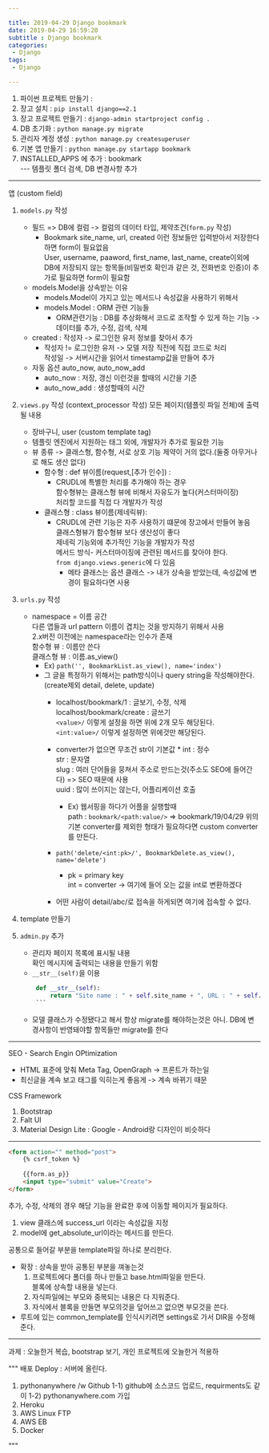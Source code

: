 ```yaml
---

title: 2019-04-29 Django bookmark
date: 2019-04-29 16:59:20
subtitle : Django bookmark
categories:
 - Django
tags:
 - Django

---
```



1. 파이썬 프로젝트 만들기 :
2. 장고 설치 : `pip install django==2.1`
3. 장고 프로젝트 만들기 : `django-admin startproject config .`
4. DB 초기화 : `python manage.py migrate`
5. 관리자 계정 생성 : `python manage.py createsuperuser`
6. 기본 앱 만들기 : `python manage.py startapp bookmark`
7. INSTALLED_APPS 에 추가 : bookmark  
--- 템플릿 폴더 검색, DB 변경사항 추가

---

앱
(custom field)
1. ``models.py`` 작성
    * 필드 => DB에 컬럼 -> 컬럼의 데이터 타입, 제약조건(``form.py`` 작성)
      * Bookmark site_name, url, created 이런 정보들만 입력받아서 저장한다 하면 form이 필요없음  
        User, username, paaword, first_name, last_name, create이외에
        DB에 저장되지 않는 항목들(비밀번호 확인과 같은 것, 전화번호 인증)이 추가로 필요하면 form이 필요함
    * models.Model을 상속받는 이유
        * models.Model이 가지고 있는 메서드나 속성값을 사용하기 위해서
        * models.Model : ORM 관련 기능들
            * ORM관련기능 : DB를 추상화해서 코드로 조작할 수 있게 하는 기능 -> 데이터를 추가, 수정, 검색, 삭제
    * created :
        작성자 -> 로그인한 유저 정보를 찾아서 추가
      * 작성자 != 로그인한 유저
         -> 모델 저장 직전에 직접 코드로 처리  
       작성일 -> 서버시간을 읽어서 timestamp값을 만들어 추가
    * 자동 옵션 auto_now, auto_now_add
       * auto_now : 저장, 갱신 이런것을 할때의 시간을 기준
       * auto_now_add : 생성할때의 시간      
            
2. `views.py` 작성
(context_processor 작성) 모든 페이지(템플릿 파일 전체)에 출력될 내용
    * 장바구니, user
(custom template tag)
    * 템플릿 엔진에서 지원하는 태그 외에, 개발자가 추가로 필요한 기능
    * 뷰 종류 -> 클래스형, 함수형, 서로 상호 기능 제약이 거의 없다.(둘중 아무거나로 해도 생산 없다)
       * 함수형 : def 뷰이름(request,[추가 인수]) :
          * CRUDL에 특별한 처리를 추가해야 하는 경우  
            함수형뷰는 클래스형 뷰에 비해서 자유도가 높다(커스터마이징)  
            처리할 코드를 직접 다 개발자가 작성  
       * 클래스형 : class 뷰이름(제네릭뷰):
          * CRUDL에 관련 기능은 자주 사용하기 떄문에 장고에서 만들어 놓음  
            클래스형뷰가 함수형뷰 보다 생산성이 좋다  
            제네릭 기능외에 추가적인 기능을 개발자가 작성  
            메서드 방식- 커스터마이징에 관련된 메서드를 찾아야 한다.  
            `from django.views.generic`에 다 있음  
              * 메타 클래스는 옵션 클래스 -> 내가 상속을 받았는데, 속성값에 변경이 필요하다면 사용
        

1. `urls.py` 작성  
    * namespace = 이름 공간  
     다른 앱들과 url pattern 이름이 겹치는 것을 방지하기 위해서 사용  
     2.x버전 이전에는 namespace라는 인수가 존재  
     함수형 뷰 : 이름만 쓴다  
     클래스형 뷰 : 이름.as_view()
      * Ex) `path('', BookmarkList.as_view(), name='index')`
      * 그 글을 특정하기 위해서는 path방식이나 query string을 작성해야한다.(create제외 detail, delete, update)
          * localhost/bookmark/1 : 글보기, 수정, 삭제 
            localhost/bookmark/create : 글쓰기  
            `<value>/` 이렇게 설정을 하면 위에 2개 모두 해당된다.  
            `<int:value>/` 이렇게 설정하면 위에것만 해당된다.
           * converter가 없으면 무조건 str이 기본값
            * int : 정수  
             str : 문자열  
             slug : 여러 단어들을 뭉쳐서 주소로 만드는것(주소도 SEO에 들어간다) => SEO 때문에 사용  
             uuid : 많이 쓰이지는 않는다, 어플리케이션 호출  
              * Ex) 웹서핑을 하다가 어플을 실행할때  
             path : `bookmark/<path:value/>` => bookmark/19/04/29
             위의 기본 converter를 제외한 형태가 필요하다면 custom converter를 만든다.  
            
          * `path('delete/<int:pk>/', BookmarkDelete.as_view(), name='delete')`
            * pk = primary key  
             int = converter -> 여기에 들어 오는 값을 int로 변환하겠다
          * 어떤 사람이 detail/abc/로 접속을 하게되면 여기에 접속할 수 없다.
      
2. template 만들기
3. `admin.py` 추가
   * 관리자 페이지 목록에 표시될 내용  
     확인 메시지에 출력되는 내용을 만들기 위함
    * `__str__(self)`을 이용
         ```python
          def __str__(self):
              return "Site name : " + self.site_name + ", URL : " + self.url
          ```
    * 모델 클래스가 수정됐다고 해서 항상 migrate를 해야하는것은 아니.
    DB에 변경사항이 반영돼야할 항목들만 migrate를 한다

---

SEO - Search Engin OPtimization  
  * HTML 표준에 맞춰 Meta Tag, OpenGraph -> 프론트가 하는일
  * 최신글을 계속 보고 태그를 익히는게 좋음게 -> 계속 바뀌기 때문
  
CSS Framework
1. Bootstrap
2. Falt UI
3. Material Design Lite : Google - Android랑 디자인이 비슷하다

---

```html
<form action="" method="post">
    {% csrf_token %}
    
    {{form.as_p}}
    <input type="submit" value="Create">
</form>
```
추가, 수정, 삭제의 경우 해당 기능을 완료한 후에 이동할 페이지가 필요하다.  
1. view 클래스에 success_url 이라는 속성값을 지정
2. model에 get_absolute_url이라는 메서드를 만든다.
  
공통으로 들어갈 부분을 template파일 하나로 분리한다.
* 확장 : 상속을 받아 공통된 부분을 껴놓는것  
  1. 프로젝트에다 폴더를 하나 만들고 base.html파일을 만든다.  
  블록에 상속할 내용을 넣는다.  
  2. 자식파일에는 부모와 중복되는 내용은 다 지워준다.
  3. 자식에서 블록을 만들면 부모의것을 덮어쓰고 없으면 부모것을 쓴다.
* 루트에 있는 common_template를 인식시키려면 settings로 가서 DIR을 수정해준다.

---

과제 : 오늘한거 복습,  bootstrap 보기, 개인 프로젝트에 오늘한거 적용하


"""
배포 Deploy : 서버에 올린다.
1) pythonanywhere /w Github
1-1) github에 소스코드 업로드, requirments도 같이
1-2) pythonanywhere.com 가입
2) Heroku
3) AWS Linux FTP
4) AWS EB
5) Docker

"""